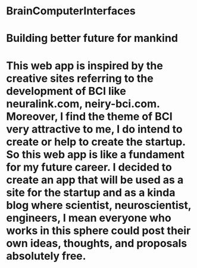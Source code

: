 # BrainComputerInterfaces
<h1>Building better future for mankind<h1>

This web app is inspired by the creative sites referring to the development of BCI like neuralink.com, neiry-bci.com.
Moreover, I find the theme of BCI very attractive to me, I do intend to create or help to create the startup.
So this web app is like a fundament for my future career. I decided to create an app that will be used as a site for the startup and as a
kinda blog where scientist, neuroscientist, engineers, I mean everyone who works in this sphere could post their own ideas, thoughts, and proposals absolutely free.

